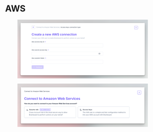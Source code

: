 # AWS

<figure><img src="../../../.gitbook/assets/CleanShot 2025-04-11 at 18.27.45@2x.png" alt=""><figcaption></figcaption></figure>











<figure><img src="../../../.gitbook/assets/CleanShot 2025-04-11 at 18.27.22@2x.png" alt=""><figcaption></figcaption></figure>
